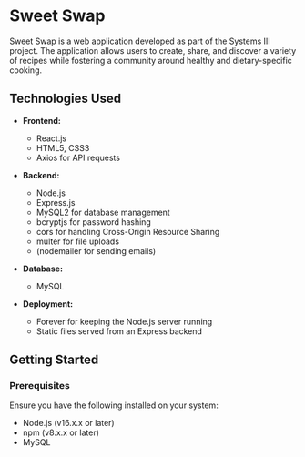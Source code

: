 # Sweet Swap

Sweet Swap is a web application developed as part of the Systems III project. The application allows users to create, share, and discover a variety of recipes while fostering a community around healthy and dietary-specific cooking.

## Technologies Used

- **Frontend:**
  - React.js
  - HTML5, CSS3
  - Axios for API requests

- **Backend:**
  - Node.js
  - Express.js
  - MySQL2 for database management
  - bcryptjs for password hashing
  - cors for handling Cross-Origin Resource Sharing
  - multer for file uploads
  - (nodemailer for sending emails)

- **Database:**
  - MySQL

- **Deployment:**
  - Forever for keeping the Node.js server running
  - Static files served from an Express backend

## Getting Started

### Prerequisites

Ensure you have the following installed on your system:

- Node.js (v16.x.x or later)
- npm (v8.x.x or later)
- MySQL
